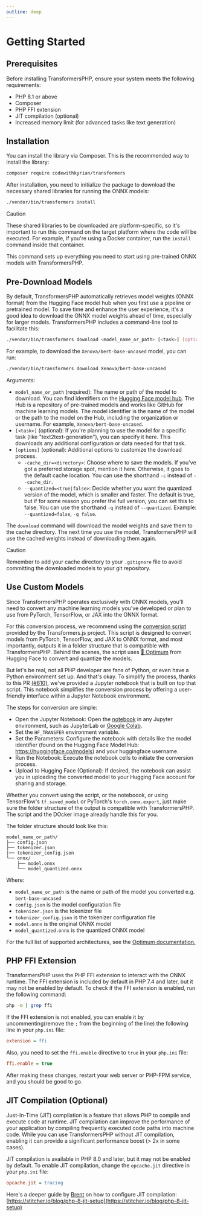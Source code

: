 ```yaml
---
outline: deep
---
```


# Getting Started

## Prerequisites

Before installing TransformersPHP, ensure your system meets the following requirements:

- PHP 8.1 or above
- Composer
- PHP FFI extension
- JIT compilation (optional)
- Increased memory limit (for advanced tasks like text generation)

## Installation

You can install the library via Composer. This is the recommended way to install the library:

```bash
composer require codewithkyrian/transformers
```

After installation, you need to initialize the package to download the necessary shared libraries for running the ONNX
models:

```bash
./vendor/bin/transformers install
```

> [!CAUTION]
> These shared libraries to be downloaded are platform-specific, so it's important to run this command on the target
> platform where the code will be executed. For example, if you're using a Docker container, run the `install` command
> inside that container.

This command sets up everything you need to start using pre-trained ONNX models with TransformersPHP.

## Pre-Download Models

By default, TransformersPHP automatically retrieves model weights (ONNX format) from the Hugging Face model hub when
you first use a pipeline or pretrained model. To save time and enhance the user experience, it's a good idea to download
the ONNX model weights ahead of time, especially for larger models. TransformersPHP includes a command-line tool to
facilitate this:

```bash
./vendor/bin/transformers download <model_name_or_path> [<task>] [options]

```

For example, to download the `Xenova/bert-base-uncased` model, you can run:

```bash
./vendor/bin/transformers download Xenova/bert-base-uncased
```

Arguments:

- `model_name_or_path` (required): The name or path of the model to download. You can find identifiers on the [Hugging
  Face model hub](https://huggingface.co/models?library=transformers.js). The Hub is a repository of pre-trained models
  and works like GitHub for machine learning models. The model identifier is the name of the model or the path to the
  model on the Hub, including the organization or username. For example, `Xenova/bert-base-uncased`.
- `[<task>]` (optional): If you're planning to use the model for a specific task (like "text2text-generation"), you
  can
  specify it here. This downloads any additional configuration or data needed for that task.
- `[options]` (optional): Additional options to customize the download process.
    - `-cache_dir=<directory>`: Choose where to save the models. If you've got a preferred storage spot, mention it
      here. Otherwise, it goes to the default cache location. You can use the shorthand `-c` instead of `--cache_dir`.
    - `--quantized=<true|false>`: Decide whether you want the quantized version of the model, which is smaller and
      faster. The default is true, but if for some reason you prefer the full version, you can set this to false. You
      can use the shorthand `-q` instead of `--quantized`. Example: `--quantized=false`, `-q false`.

The `download` command will download the model weights and save them to the cache directory. The next time you use the
model, TransformersPHP will use the cached weights instead of downloading them again.

> [!CAUTION]
> Remember to add your cache directory to your `.gitignore` file to avoid committing the downloaded models to your git
> repository.

## Use Custom Models

Since TransformersPHP operates exclusively with ONNX models, you'll need to convert any machine learning models you've
developed or plan to use from PyTorch, TensorFlow, or JAX into the ONNX format.

For this conversion process, we recommend using
the [conversion script](https://github.com/xenova/transformers.js/blob/main/scripts/convert.py)
provided by the Transformers.js project. This script is designed to convert models from PyTorch, TensorFlow, and JAX to
ONNX format, and most importantly, outputs it in a folder structure that is compatible with TransformersPHP. Behind the
scenes, the script uses [🤗 Optimum](https://huggingface.co/docs/optimum) from Hugging Face to convert and quantize the
models.

But let's be real, not all PHP developer are fans of Python, or even have a Python environment set up. And that's okay.
To
simplify the process, thanks to this PR [(#610)](https://github.com/xenova/transformers.js/pull/610), we've provided a
Jupyter notebook that is built on top that script. This notebook simplifies the conversion process by offering a
user-friendly interface within a Jupyter Notebook environment.

The steps for conversion are simple:

- Open the Jupyter Notebook:  Open
  the [notebook](https://github.com/CodeWithKyrian/transformers-php/blob/main/scripts/convert_upload_hf.ipynb) in any
  Jupyter environment, such as
  JupyterLab or [Google Colab](https://colab.research.google.com/drive/1_i-vSzfOfAkGA4ZeThIOzcROAnh2M918?usp=sharing).
- Set the `HF_TRANSFER` environment variable.
- Set the Parameters: Configure the notebook with details like the model identifier (found on the Hugging Face Model
  Hub: https://huggingface.co/models) and your huggingface username.
- Run the Notebook: Execute the notebook cells to initiate the conversion process.
- Upload to Hugging Face (Optional): If desired, the notebook can assist you in uploading the converted model to your
  Hugging Face account for sharing and storage.

Whether you convert using the script, or the noteboook, or using TensorFlow's `tf.saved_model` or
PyTorch's `torch.onnx.export`, just make sure the folder structure of the output is compatible with TransformersPHP.
The script and the DOcker image already handle this for you.

The folder structure should look like this:

```plaintext
model_name_or_path/
├── config.json
├── tokenizer.json
|── tokenizer_config.json
└── onnx/
    ├── model.onnx
    └── model_quantized.onnx
```

Where:

- `model_name_or_path` is the name or path of the model you converted e.g. `bert-base-uncased`
- `config.json` is the model configuration file
- `tokenizer.json` is the tokenizer file
- `tokenizer_config.json` is the tokenizer configuration file
- `model.onnx` is the original ONNX model
- `model_quantized.onnx` is the quantized ONNX model

For the full list of supported architectures, see
the [Optimum documentation.](https://huggingface.co/docs/optimum/main/en/exporters/onnx/overview)

## PHP FFI Extension

TransformersPHP uses the PHP FFI extension to interact with the ONNX runtime. The FFI extension is included by default
in PHP 7.4 and later, but it may not be enabled by default. To check if the FFI extension is enabled, run the following
command:

```bash
php -m | grep ffi
```

If the FFI extension is not enabled, you can enable it by uncommenting(remove the `;` from the beginning of the line)
the
following line in your `php.ini` file:

```ini
extension = ffi
```

Also, you need to set the `ffi.enable` directive to `true` in your `php.ini` file:

```ini
ffi.enable = true
```

After making these changes, restart your web server or PHP-FPM service, and you should be good to go.

## JIT Compilation (Optional)

Just-In-Time (JIT) compilation is a feature that allows PHP to compile and execute code at runtime. JIT compilation can
improve the performance of your application by compiling frequently executed code paths into machine code. While you
can use TransformersPHP without JIT compilation, enabling it can provide a significant performance boost (> 2x in some
cases).

JIT compilation is available in PHP 8.0 and later, but it may not be enabled by default. To enable JIT compilation,
change the `opcache.jit` directive in your `php.ini` file:

```ini
opcache.jit = tracing
```

Here's a deeper guide by [Brent](https://twitter.com/brendt_gd) on how to configure JIT
compilation: [https://stitcher.io/blog/php-8-jit-setup](https://stitcher.io/blog/php-8-jit-setup)

